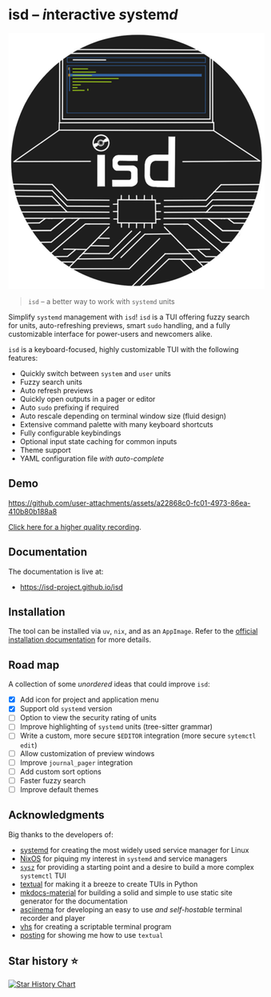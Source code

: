 # isd – *i*nteractive *s*ystem*d*

<center>
    <img src="./share/icons/hicolor/512x512/apps/isd.png" alt="isd logo" style="max-width: 50vh;">
</center>

<!-- --8<-- [start:tagline]  -->
> `isd` – a better way to work with `systemd` units

Simplify `systemd` management with `isd`!
`isd` is a TUI offering fuzzy search for units, auto-refreshing previews,
smart `sudo` handling, and a fully customizable interface
for power-users and newcomers alike.
<!-- --8<-- [end:tagline] -->

<!-- --8<-- [start:features] -->
`isd` is a keyboard-focused, highly customizable TUI with the following features:

- Quickly switch between `system` and `user` units
- Fuzzy search units
- Auto refresh previews
- Quickly open outputs in a pager or editor
- Auto `sudo` prefixing if required
- Auto rescale depending on terminal window size (fluid design)
- Extensive command palette with many keyboard shortcuts
- Fully configurable keybindings
- Optional input state caching for common inputs
- Theme support
- YAML configuration file _with auto-complete_
<!-- --8<-- [end:features] -->

## Demo

https://github.com/user-attachments/assets/a22868c0-fc01-4973-86ea-410b80b188a8

[Click here for a higher quality recording](https://isd-project.github.io/isd/#working-with-isd).

## Documentation

The documentation is live at:

- <https://isd-project.github.io/isd>

## Installation

The tool can be installed via `uv`, `nix`, and as an `AppImage`.
Refer to the [official installation documentation](https://isd-project.github.io/isd/#installation) for more details.

## Road map

<!-- --8<-- [start:roadmap] -->
A collection of some _unordered_ ideas that could improve `isd`:

- [x] Add icon for project and application menu
- [x] Support old `systemd` version
- [ ] Option to view the security rating of units
- [ ] Improve highlighting of `systemd` units (tree-sitter grammar)
- [ ] Write a custom, more secure `$EDITOR` integration (more secure `sytemctl edit`)
- [ ] Allow customization of preview windows
- [ ] Improve `journal_pager` integration
- [ ] Add custom sort options
- [ ] Faster fuzzy search
- [ ] Improve default themes
<!-- --8<-- [end:roadmap] -->


## Acknowledgments

<!-- --8<-- [start:acknowledgments] -->
Big thanks to the developers of:

- [systemd](https://systemd.io/) for creating the most widely used service manager for Linux
- [NixOS](https://nixos.org/) for piquing my interest in `systemd` and service managers
- [`sysz`](https://github.com/joehillen/sysz) for providing a starting point and a desire to build a more complex `systemctl` TUI
- [textual](https://textual.textualize.io/) for making it a breeze to create TUIs in Python
- [mkdocs-material](https://squidfunk.github.io/mkdocs-material/) for building a solid and simple to use static site generator for the documentation
- [asciinema](https://docs.asciinema.org/) for developing an easy to use _and self-hostable_ terminal recorder and player
- [vhs](https://github.com/charmbracelet/vhs) for creating a scriptable terminal program
- [posting](https://github.com/darrenburns/posting) for showing me how to use `textual`
<!-- --8<-- [end:acknowledgments] -->



## Star history ⭐
[![Star History Chart](https://api.star-history.com/svg?repos=kainctl/isd&type=Date)](https://star-history.com/#kainctl/isd&Date)
